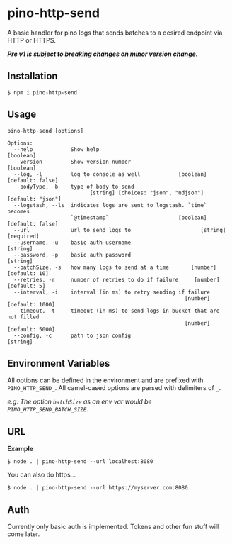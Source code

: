 # pino-http-send

A basic handler for pino logs that sends batches to a desired endpoint via HTTP or HTTPS.

**_Pre v1 is subject to breaking changes on minor version change._**

## Installation

```console
$ npm i pino-http-send
```

## Usage

```console
pino-http-send [options]

Options:
  --help            Show help                                          [boolean]
  --version         Show version number                                [boolean]
  --log, -l         log to console as well            [boolean] [default: false]
  --bodyType, -b    type of body to send
                          [string] [choices: "json", "ndjson"] [default: "json"]
  --logstash, --ls  indicates logs are sent to logstash. `time` becomes
                    `@timestamp`                      [boolean] [default: false]
  --url             url to send logs to                      [string] [required]
  --username, -u    basic auth username                                 [string]
  --password, -p    basic auth password                                 [string]
  --batchSize, -s   how many logs to send at a time       [number] [default: 10]
  --retries, -r     number of retries to do if failure     [number] [default: 5]
  --interval, -i    interval (in ms) to retry sending if failure
                                                        [number] [default: 1000]
  --timeout, -t     timeout (in ms) to send logs in bucket that are not filled
                                                        [number] [default: 5000]
  --config, -c      path to json config                                 [string]
```

## Environment Variables

All options can be defined in the environment and are prefixed with `PINO_HTTP_SEND_`. All
camel-cased options are parsed with delimiters of `_`.

_e.g. The option `batchSize` as an env var would be `PINO_HTTP_SEND_BATCH_SIZE`._

## URL

**Example**

```console
$ node . | pino-http-send --url localhost:8080
```

You can also do https...

```console
$ node . | pino-http-send --url https://myserver.com:8080
```

## Auth

Currently only basic auth is implemented. Tokens and other fun stuff will come later.

